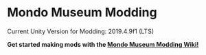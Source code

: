 # Mondo Museum Modding

Current Unity Version for Modding: 2019.4.9f1 (LTS)

**Get started making mods with the [Mondo Museum Modding Wiki!](https://github.com/ViewportGames/MondoMuseumModding/wiki)**
